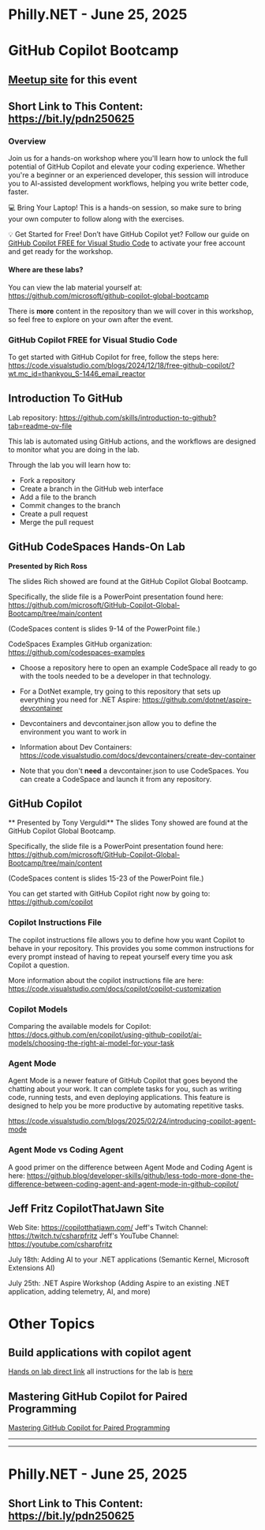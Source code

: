 # Philly.NET - June 25, 2025

# GitHub Copilot Bootcamp

## [Meetup site](https://www.meetup.com/philly-net/events/305135856) for this event

## Short Link to This Content: https://bit.ly/pdn250625

### Overview
Join us for a hands-on workshop where you'll learn how to unlock the full potential of GitHub Copilot and elevate your coding experience. Whether you're a beginner or an experienced developer, this session will introduce you to AI-assisted development workflows, helping you write better code, faster.

💻 Bring Your Laptop! This is a hands-on session, so make sure to bring your own computer to follow along with the exercises.

💡 Get Started for Free! Don’t have GitHub Copilot yet? Follow our guide on [GitHub Copilot FREE for Visual Studio Code](https://code.visualstudio.com/blogs/2024/12/18/free-github-copilot/?wt.mc_id=thankyou_S-1446_email_reactor) to activate your free account and get ready for the workshop.

#### Where are these labs?
You can view the lab material yourself at: https://github.com/microsoft/github-copilot-global-bootcamp

There is **more** content in the repository than we will cover in this workshop, so feel free to explore on your own after the event.

### GitHub Copilot FREE for Visual Studio Code
To get started with GitHub Copilot for free, follow the steps here: https://code.visualstudio.com/blogs/2024/12/18/free-github-copilot/?wt.mc_id=thankyou_S-1446_email_reactor


## Introduction To GitHub

Lab repository: https://github.com/skills/introduction-to-github?tab=readme-ov-file

This lab is automated using GitHub actions, and the workflows are designed to monitor what you are doing in the lab.

Through the lab you will learn how to:
- Fork a repository
- Create a branch in the GitHub web interface
- Add a file to the branch
- Commit changes to the branch
- Create a pull request
- Merge the pull request

## GitHub CodeSpaces Hands-On Lab 
**Presented by Rich Ross**

The slides Rich showed are found at the GitHub Copilot Global Bootcamp. 

Specifically, the slide file is a PowerPoint presentation found here:
https://github.com/microsoft/GitHub-Copilot-Global-Bootcamp/tree/main/content

(CodeSpaces content is slides 9-14 of the PowerPoint file.)

CodeSpaces Examples GitHub organization: https://github.com/codespaces-examples

- Choose a repository here to open an example CodeSpace all ready to go with the tools needed to be a developer in that technology.

- For a DotNet example, try going to this repository that sets up everything you need for .NET Aspire: https://github.com/dotnet/aspire-devcontainer

- Devcontainers and devcontainer.json allow you to define the environment you want to work in

- Information about Dev Containers: https://code.visualstudio.com/docs/devcontainers/create-dev-container

- Note that you don't **need** a devcontainer.json to use CodeSpaces.  You can create a CodeSpace and launch it from any repository.

## GitHub Copilot
** Presented by Tony Verguldi**
The slides Tony showed are found at the GitHub Copilot Global Bootcamp. 

Specifically, the slide file is a PowerPoint presentation found here:
https://github.com/microsoft/GitHub-Copilot-Global-Bootcamp/tree/main/content

(CodeSpaces content is slides 15-23 of the PowerPoint file.)

You can get started with GitHub Copilot right now by going to:
https://github.com/copilot

### Copilot Instructions File
The copilot instructions file allows you to define how you want Copilot to behave in your repository.  This provides you some common instructions for every prompt instead of having to repeat yourself every time you ask Copilot a question.

More information about the copilot instructions file are here: https://code.visualstudio.com/docs/copilot/copilot-customization

### Copilot Models
Comparing the available models for Copilot: https://docs.github.com/en/copilot/using-github-copilot/ai-models/choosing-the-right-ai-model-for-your-task

### Agent Mode
Agent Mode is a newer feature of GitHub Copilot that goes beyond the chatting about your work.  It can complete tasks for you, such as writing code, running tests, and even deploying applications. This feature is designed to help you be more productive by automating repetitive tasks.

https://code.visualstudio.com/blogs/2025/02/24/introducing-copilot-agent-mode

### Agent Mode vs Coding Agent
A good primer on the difference between Agent Mode and Coding Agent is here:
https://github.blog/developer-skills/github/less-todo-more-done-the-difference-between-coding-agent-and-agent-mode-in-github-copilot/

## Jeff Fritz CopilotThatJawn Site
Web Site: https://copilotthatjawn.com/
Jeff's Twitch Channel: https://twitch.tv/csharpfritz
Jeff's YouTube Channel: https://youtube.com/csharpfritz

July 18th: Adding AI to your .NET applications
(Semantic Kernel, Microsoft Extensions AI)

July 25th: .NET Aspire Workshop
(Adding Aspire to an existing .NET application, adding telemetry, AI, and more)

# Other Topics
## Build applications with copilot agent
[Hands on lab direct link](https://github.com/skills/build-applications-w-copilot-agent-mode)
all instructions for the lab is [here](https://github.com/row5is/pdn-hol-test2/issues/1)

## Mastering GitHub Copilot for Paired Programming
[Mastering GitHub Copilot for Paired Programming](https://github.com/microsoft/Mastering-GitHub-Copilot-for-Paired-Programming)
***
***

# Philly.NET - June 25, 2025

## Short Link to This Content: https://bit.ly/pdn250625
